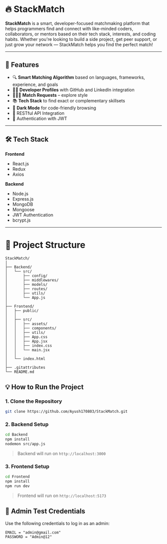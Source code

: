 # 🔥 StackMatch

**StackMatch** is a smart, developer-focused matchmaking platform that helps programmers find and connect with like-minded coders, collaborators, or mentors based on their tech stack, interests, and coding habits. Whether you're looking to build a side project, get peer support, or just grow your network — StackMatch helps you find the perfect match!

---

## 🧠 Features

- 🔍 **Smart Matching Algorithm** based on languages, frameworks, experience, and goals
- 🧑‍💻 **Developer Profiles** with GitHub and LinkedIn integration
- 🧑‍🤝‍🧑 **Match Requests** – explore style
- 📚 **Tech Stack** to find exact or complementary skillsets
- 🌙 **Dark Mode** for code-friendly browsing
- 🔗 RESTful API Integration
- 🔐 Authentication with JWT

---
 ## 🛠️ Tech Stack

**Frontend**  
- React.js   
- Redux 
- Axios

**Backend**  
- Node.js
- Express.js
- MongoDB
- Mongoose
- JWT Authentication
- bcrypt.js

---

# 📁 Project Structure
```
StackMatch/
│
├── Backend/
│   └── src/
│       ├── config/
│       ├── middlewares/
│       ├── models/
│       ├── routes/
│       ├── utils/
│       └── App.js
│
├── Frontend/
│   ├── public/
│   │
│   ├── src/
│   │   ├── assets/
│   │   ├── components/
│   │   ├── utils/
│   │   ├── App.css
│   │   ├── App.jsx
│   │   ├── index.css
│   │   └── main.jsx
│   │
│   └── index.html
│
├── .gitattributes
└── README.md
```
## 💡 How to Run the Project

### 1. Clone the Repository

```bash
git clone https://github.com/Ayush170803/StackMatch.git
```

### 2. Backend Setup

```bash
cd Backend
npm install
nodemon src/app.js
```

> Backend will run on `http://localhost:3000`

### 3. Frontend Setup

```bash
cd Frontend
npm install
npm run dev
```

> Frontend will run on `http://localhost:5173`

## 🧪 Admin Test Credentials

Use the following credentials to log in as an admin:

```
EMAIL = "admin@gmail.com"
PASSWORD = "Admin@12"
```
